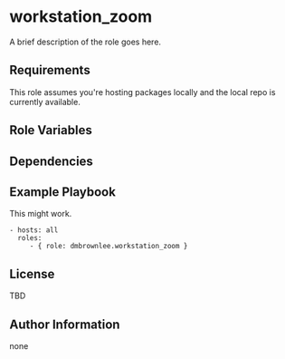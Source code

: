 workstation_zoom
=========

A brief description of the role goes here.

Requirements
------------
This role assumes you're hosting packages locally and the local repo is
currently available.

Role Variables
--------------


Dependencies
------------


Example Playbook
----------------

This might work.

    - hosts: all
      roles:
         - { role: dmbrownlee.workstation_zoom }

License
-------

TBD

Author Information
------------------

none
